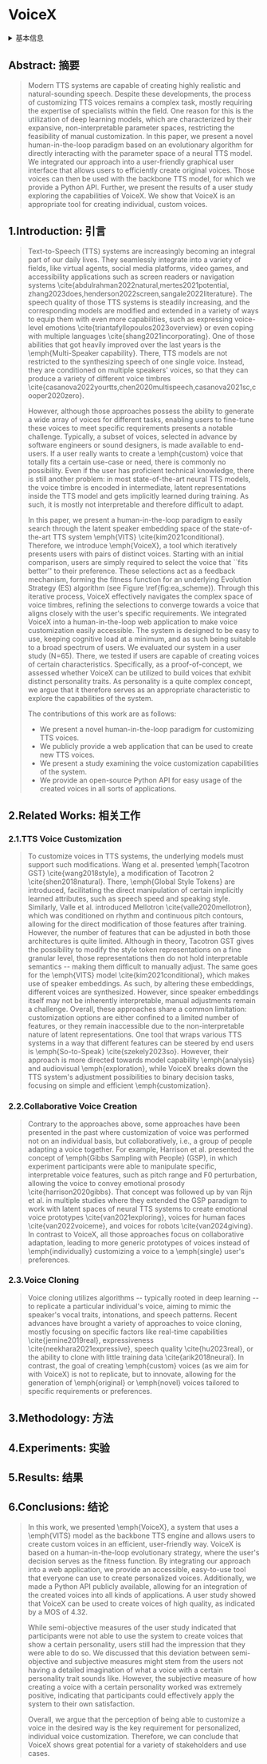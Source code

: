 # VoiceX

<details>
<summary>基本信息</summary>

- 标题: VoiceX: A Text-To-Speech Framework for Custom Voices
- 作者:
  - 01 [Silvan Mertes](../../Authors/Silvan_Mertes.md)
  - 02 [Daksitha Withanage Don](../../Authors/Daksitha_Withanage_Don.md)
  - 03 [Otto Grothe](../../Authors/Otto_Grothe.md)
  - 04 [Johanna Kuch](../../Authors/Johanna_Kuch.md)
  - 05 [Ruben Schlagowski](../../Authors/Ruben_Schlagowski.md)
  - 06 [Elisabeth André](../../Authors/Elisabeth_André.md)
- 机构:
  - [德国奥格斯堡大学](../../Institutions/DEU-Augsburg_University_德国奥格斯堡大学.md) 
- 时间:
  - 预印时间: 2024.08.22 ArXiv v1
  - 更新笔记: 2024.08.23
- 发表:
  - 期刊/会议 
- 链接:
  - [ArXiv](https://arxiv.org/abs/2408.12170)
  - [DOI]()
  - [Github]()
  - [Demo]()
  - [Scholar](https://scholar.google.com/scholar?cluster=)
- 标签:
  - ?
- 页数: 5
- 引用: 31
- 被引: ?
- 数据:
  - ? 
- 对比:
  - ?
- 复现:
  - ?

</details>

## Abstract: 摘要

> Modern TTS systems are capable of creating highly realistic and natural-sounding speech. 
> Despite these developments, the process of customizing TTS voices remains a complex task, mostly requiring the expertise of specialists within the field.
> One reason for this is the utilization of deep learning models, which are characterized by their expansive, non-interpretable parameter spaces, restricting the feasibility of manual customization.
> In this paper, we present a novel human-in-the-loop paradigm based on an evolutionary algorithm for directly interacting with the parameter space of a neural TTS model.
> We integrated our approach into a user-friendly graphical user interface that allows users to efficiently create original voices. 
> Those voices can then be used with the backbone TTS model, for which we provide a Python API.
> Further, we present the results of a user study exploring the capabilities of VoiceX. We show that VoiceX is an appropriate tool for creating individual, custom voices.

## 1.Introduction: 引言

> Text-to-Speech (TTS) systems are increasingly becoming an integral part of our daily lives. 
> They seamlessly integrate into a variety of fields, like virtual agents, social media platforms, video games, and accessibility applications such as screen readers or navigation systems \cite{abdulrahman2022natural,mertes2021potential, zhang2023does,henderson2022screen,sangale2022literature}.
> The speech quality of those TTS systems is steadily increasing, and the corresponding models are modified and extended in a variety of ways to equip them with even more capabilities, such as expressing voice-level emotions \cite{triantafyllopoulos2023overview} or even coping with multiple languages \cite{shang2021incorporating}.
> One of those abilities that got heavily improved over the last years is the \emph{Multi-Speaker capability}. 
> There, TTS models are not restricted to the synthesizing speech of one single voice. 
> Instead, they are conditioned on multiple speakers' voices, so that they can produce a variety of different voice timbres \cite{casanova2022yourtts,chen2020multispeech,casanova2021sc,cooper2020zero}.
>
> However, although those approaches possess the ability to generate a wide array of voices for different tasks, enabling users to fine-tune these voices to meet specific requirements presents a notable challenge.
> Typically, a subset of voices, selected in advance by software engineers or sound designers, is made available to end-users.
> If a user really wants to create a \emph{custom} voice that totally fits a certain use-case or need, there is commonly no possibility.
> Even if the user has proficient technical knowledge, there is still another problem: in most state-of-the-art neural TTS models, the voice timbre is encoded in intermediate, latent representations inside the TTS model and gets implicitly learned during training.
> As such, it is mostly not interpretable and therefore difficult to adapt.
>
> In this paper, we present a human-in-the-loop paradigm to easily search through the latent speaker embedding space of the state-of-the-art TTS system \emph{VITS} \cite{kim2021conditional}.
> Therefore, we introduce \emph{VoiceX}, a tool which iteratively presents users with pairs of distinct voices. 
> Starting with an initial comparison, users are simply required to select the voice that ``fits better'' to their preference. 
> These selections act as a feedback mechanism, forming the fitness function for an underlying Evolution Strategy (ES) algorithm (see Figure \ref{fig:ea_scheme}). 
> Through this iterative process, VoiceX effectively navigates the complex space of voice timbres, refining the selections to converge towards a voice that aligns closely with the user's specific requirements.
> We integrated VoiceX into a human-in-the-loop web application to make voice customization easily accessible.
> The system is designed to be easy to use, keeping cognitive load at a minimum, and as such being suitable to a broad spectrum of users.
> We evaluated our system in a user study (N=65). 
> There, we tested if users are capable of creating voices of certain characteristics. 
> Specifically, as a proof-of-concept, we assessed whether VoiceX can be utilized to build voices that exhibit distinct personality traits. 
> As personality is a quite complex concept, we argue that it therefore serves as an appropriate characteristic to explore the capabilities of the system.
>
> The contributions of this work are as follows:
> - We present a novel human-in-the-loop paradigm for customizing TTS voices.
> - We publicly provide a web application that can be used to create new TTS voices.
> - We present a study examining the voice customization capabilities of the system.
> - We provide an open-source Python API for easy usage of the created voices in all sorts of applications.

## 2.Related Works: 相关工作

### 2.1.TTS Voice Customization

> To customize voices in TTS systems, the underlying models must support such modifications.
> Wang et al. presented \emph{Tacotron GST} \cite{wang2018style}, a modification of Tacotron 2 \cite{shen2018natural}. There, \emph{Global Style Tokens} are introduced, facilitating the direct manipulation of certain implicitly learned attributes, such as speech speed and speaking style.
> Similarly, Valle et al. introduced Mellotron \cite{valle2020mellotron}, which was conditioned on rhythm and continuous pitch contours, allowing for the direct modification of those features after training. 
> However, the number of features that can be adjusted in both those architectures is quite limited.
> Although in theory, Tacotron GST gives the possibility to modify the style token representations on a fine granular level, those representations then do not hold interpretable semantics -- making them difficult to manually adjust.
> The same goes for the \emph{VITS} model \cite{kim2021conditional}, which makes use of speaker embeddings. 
> As such, by altering these embeddings, different voices are synthesized.
> However, since speaker embeddings itself may not be inherently interpretable, manual adjustments remain a challenge.
> Overall, these approaches share a common limitation: customization options are either confined to a limited number of features, or they remain inaccessible due to the non-interpretable nature of latent representations.
> One tool that wraps various TTS systems in a way that different features can be steered by end users is \emph{So-to-Speak} \cite{szekely2023so}. 
> However, their approach is more directed towards model capability \emph{analysis} and audiovisual \emph{exploration}, while VoiceX breaks down the TTS system's adjustment possibilities to binary decision tasks, focusing on simple and efficient \emph{customization}.

### 2.2.Collaborative Voice Creation

> Contrary to the approaches above, some approaches have been presented in the past where customization of voice was performed not on an individual basis, but collaboratively, i.e., a group of people adapting a voice together. 
> For example, Harrison et al. presented the concept of \emph{Gibbs Sampling with People} (GSP), in which experiment participants were able to manipulate specific, interpretable voice features, such as pitch range and F0 perturbation, allowing the voice to convey emotional prosody \cite{harrison2020gibbs}. 
> That concept was followed up by van Rijn et al. in multiple studies where they extended the GSP paradigm to work with latent spaces of neural TTS systems to create emotional voice prototypes \cite{van2021exploring}, voices for human faces \cite{van2022voiceme}, and voices for robots \cite{van2024giving}.
> In contrast to VoiceX, all those approaches focus on collaborative adaptation, leading to more generic prototypes of voices instead of \emph{individually} customizing a voice to a \emph{single} user's preferences. 

### 2.3.Voice Cloning

> Voice cloning utilizes algorithms -- typically rooted in deep learning -- to replicate a particular individual's voice, aiming to mimic the speaker's vocal traits, intonations, and speech patterns. 
> Recent advances have brought a variety of approaches to voice cloning, mostly focusing on specific factors like real-time capabilities \cite{jemine2019real}, expressiveness \cite{neekhara2021expressive}, speech quality \cite{hu2023real}, or the ability to clone with little training data \cite{arik2018neural}.
> In contrast, the goal of creating \emph{custom} voices (as we aim for with VoiceX) is not to replicate, but to innovate, allowing for the generation of \emph{original} or \emph{novel} voices tailored to specific requirements or preferences.

## 3.Methodology: 方法

## 4.Experiments: 实验

## 5.Results: 结果

## 6.Conclusions: 结论

> In this work, we presented \emph{VoiceX}, a system that uses a \emph{VITS} model as the backbone TTS engine and allows users to create custom voices in an efficient, user-friendly way.
> VoiceX is based on a human-in-the-loop evolutionary strategy, where the user's decision serves as the fitness function. 
> By integrating our approach into a web application, we provide an accessible, easy-to-use tool that everyone can use to create personalized voices.
> Additionally, we made a Python API publicly available, allowing for an integration of the created voices into all kinds of applications.
> A user study showed that VoiceX can be used to create voices of high quality, as indicated by a MOS of $4.32$.
>
> While semi-objective measures of the user study indicated that participants were not able to use the system to create voices that show a certain personality, users still had the impression that they were able to do so. 
> We discussed that this deviation between semi-objective and subjective measures might stem from the users not having a detailed imagination of what a voice with a certain personality trait sounds like. 
> However, the subjective measure of how creating a voice with a certain personality worked was extremely positive, indicating that participants could effectively apply the system to their own satisfaction. 
>
> Overall, we argue that the perception of being able to customize a voice in the desired way is the key requirement for personalized, individual voice customization. Therefore, we can conclude that VoiceX shows great potential for a variety of stakeholders and use cases.
